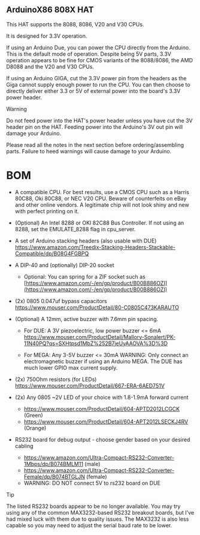 ## ArduinoX86 808X HAT

This HAT supports the 8088, 8086, V20 and V30 CPUs.

It is designed for 3.3V operation.

If using an Arduino Due, you can power the CPU directly from the Arduino. This is the default mode of operation.
Despite being 5V parts, 3.3V operation appears to be fine for CMOS variants of the 8088/8086, the AMD D8088 and the V20
and V30 CPUs.

If using an Arduino GIGA, cut the 3.3V power pin from the headers as the Giga cannot supply enough power to run the CPU.
You can then choose to directly deliver either 3.3 or 5V of external power into the board's 3.3V power header.

> [!WARNING]  
> Do not feed power into the HAT's power header unless you have cut the 3V header pin on the HAT. Feeding power into
> the Arduino's 3V out pin will damage your Arduino.

Please read all the notes in the next section before ordering/assembling parts. Failure to heed warnings will cause
damage to your Arduino.

# BOM

- A compatible CPU. For best results, use a CMOS CPU such as a Harris 80C88, Oki 80C88, or NEC V20 CPU. Beware of
  counterfeits on eBay and other online vendors.
  A legitimate chip will not look shiny and new with perfect printing on it.

- (Optional) An Intel 8288 or OKI 82C88 Bus Controller. If not using an 8288, set the EMULATE_8288 flag in cpu_server.

- A set of Arduino stacking headers (also usable with DUE)
  https://www.amazon.com/Treedix-Stacking-Headers-Stackable-Compatible/dp/B08G4FGBPQ

- A DIP-40 and (optionally) DIP-20 socket
    - Optional: You can spring for a ZIF socket such
      as [https://www.amazon.com/-/en/gp/product/B00B886OZI](https://www.amazon.com/-/en/gp/product/B00B886OZI)

- (2x) 0805 0.047uf bypass capacitors
  https://www.mouser.com/ProductDetail/80-C0805C473KARAUTO

- (Optional) A 12mm, active buzzer with 7.6mm pin spacing.

    - For DUE: A 3V piezoelectric, low power buzzer <= 6mA
      https://www.mouser.com/ProductDetail/Mallory-Sonalert/PK-11N40PQ?qs=SXHtpsd1MbZ%252B7jeUyAAOVA%3D%3D

    - For MEGA: Any 3-5V buzzer <= 30mA
      WARNING: Only connect an electromagnetic buzzer if using an Arduino MEGA. The DUE has much lower GPIO max current
      supply.

- (2x) 750Ohm resistors (for LEDs)
  https://www.mouser.com/ProductDetail/667-ERA-6AED751V

- (2x) Any 0805 ~2V LED of your choice with 1.8-1.9mA forward current
    - https://www.mouser.com/ProductDetail/604-APTD2012LCGCK (Green)
    - https://www.mouser.com/ProductDetail/604-APT2012LSECKJ4RV (Orange)

- RS232 board for debug output - choose gender based on your desired cabling
    - https://www.amazon.com/Ultra-Compact-RS232-Converter-1Mbps/dp/B074BMLM11 (male)
    - https://www.amazon.com/Ultra-Compact-RS232-Converter-Female/dp/B074BTGLJN (female)
    - WARNING: DO NOT connect 5V to rs232 board on DUE

> [!TIP]
> The listed RS232 boards appear to be no longer available. You may try using any of the common MAX3232-based RS232
> breakout boards, but I've had mixed luck with them due to quality issues. The MAX3232 is also less capable so you may
> need to adjust the serial baud rate to be lower.
